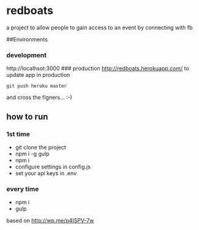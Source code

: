# redboats
a project to allow people to gain access to an event by connecting with fb


##Environments
### development
http://localhsot:3000
### production
http://redboats.herokuapp.com/
to update app in production
```
git push heroku master
```
and cross the figners... :-)

## how to run
### 1st time
* git clone the project
* npm i -g gulp
* npm i
* configure settings in config.js
* set your api keys in .env

### every time
* npm i
* gulp


based on http://wp.me/p4ISPV-7w
